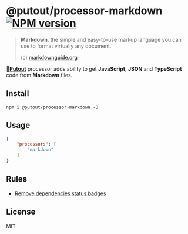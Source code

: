 # @putout/processor-markdown [![NPM version][NPMIMGURL]][NPMURL]

[NPMIMGURL]: https://img.shields.io/npm/v/@putout/processor-markdown.svg?style=flat&longCache=true
[NPMURL]: https://npmjs.org/package/@putout/processor-markdown "npm"

> **Markdown**, the simple and easy-to-use markup language you can use to format virtually any document.
>
> (c) [markdownguide.org](https://www.markdownguide.org/)

🐊[**Putout**](https://github.com/coderaiser/putout) processor adds ability to get **JavaScript**, **JSON** and **TypeScript** code from **Markdown** files.

## Install

```
npm i @putout/processor-markdown -D
```

## Usage

```json
{
    "processors": [
        "markdown"
    ]
}
```

## Rules

- [Remove dependencies status badges](https://github.com/coderaiser/putout/tree/master/packages/processor-markdown/lib/rules/remove-dependencies-status-badge.md)

## License

MIT
